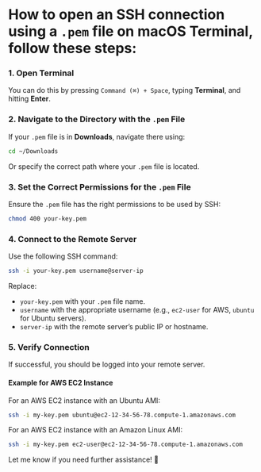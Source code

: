# How to open an SSH connection using a `.pem` file on macOS Terminal, follow these steps:

### **1. Open Terminal**
You can do this by pressing `Command (⌘) + Space`, typing **Terminal**, and hitting **Enter**.

### **2. Navigate to the Directory with the `.pem` File**
If your `.pem` file is in **Downloads**, navigate there using:
```bash
cd ~/Downloads
```
Or specify the correct path where your `.pem` file is located.

### **3. Set the Correct Permissions for the `.pem` File**
Ensure the `.pem` file has the right permissions to be used by SSH:
```bash
chmod 400 your-key.pem
```

### **4. Connect to the Remote Server**
Use the following SSH command:
```bash
ssh -i your-key.pem username@server-ip
```
Replace:
- `your-key.pem` with your `.pem` file name.
- `username` with the appropriate username (e.g., `ec2-user` for AWS, `ubuntu` for Ubuntu servers).
- `server-ip` with the remote server’s public IP or hostname.

### **5. Verify Connection**
If successful, you should be logged into your remote server.

#### **Example for AWS EC2 Instance**
For an AWS EC2 instance with an Ubuntu AMI:
```bash
ssh -i my-key.pem ubuntu@ec2-12-34-56-78.compute-1.amazonaws.com
```

For an AWS EC2 instance with an Amazon Linux AMI:
```bash
ssh -i my-key.pem ec2-user@ec2-12-34-56-78.compute-1.amazonaws.com
```

Let me know if you need further assistance! 🚀